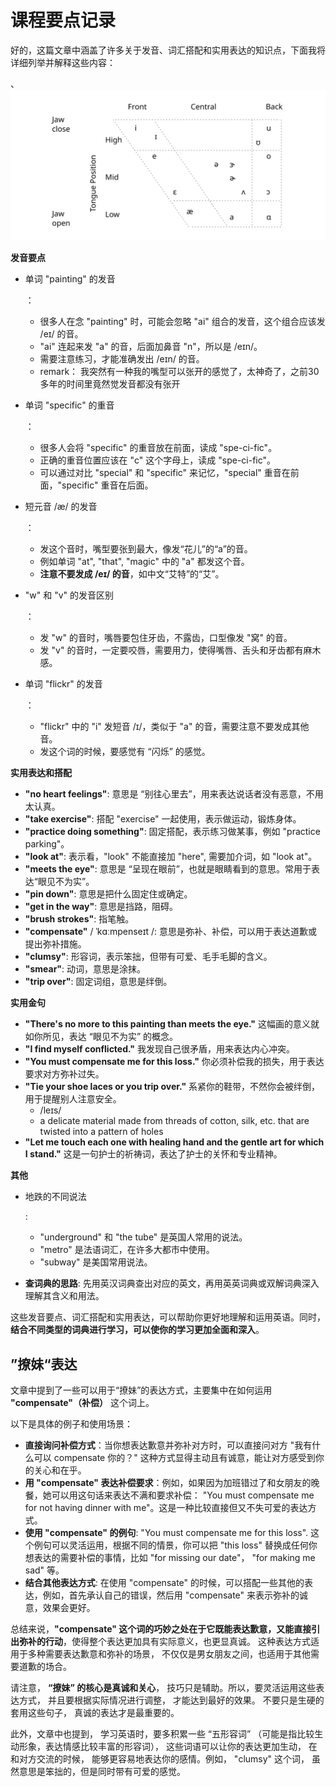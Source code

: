 

# 课程要点记录



好的，这篇文章中涵盖了许多关于发音、词汇搭配和实用表达的知识点，下面我将详细列举并解释这些内容：

、![tongue-positions-of-vowels](assets/tongue-positions-of-vowels.svg)

**发音要点**

- 单词 "painting" 的发音

  ：

  - 很多人在念 "painting" 时，可能会忽略 "ai" 组合的发音，这个组合应该发 /eɪ/ 的音。
  - "ai" 连起来发 "a" 的音，后面加鼻音 "n"，所以是 /eɪn/。
  - 需要注意练习，才能准确发出 /eɪn/ 的音。
  - remark： 我突然有一种我的嘴型可以张开的感觉了，太神奇了，之前30多年的时间里竟然觉发音都没有张开

- 单词 "specific" 的重音

  ：

  - 很多人会将 "specific" 的重音放在前面，读成 "spe-ci-fic"。
  - 正确的重音位置应该在 "c" 这个字母上，读成 "spe-ci-fic"。
  - 可以通过对比 "special" 和 "specific" 来记忆，"special" 重音在前面，"specific" 重音在后面。

- 短元音 /æ/ 的发音

  ：

  - 发这个音时，嘴型要张到最大，像发“花儿”的“a”的音。
  - 例如单词 "at", "that", "magic" 中的 "a" 都发这个音。
  - **注意不要发成 /eɪ/ 的音**，如中文“艾特”的“艾”。

- "w" 和 "v" 的发音区别

  ：

  - 发 "w" 的音时，嘴唇要包住牙齿，不露齿，口型像发 "窝" 的音。
  - 发 "v" 的音时，一定要咬唇，需要用力，使得嘴唇、舌头和牙齿都有麻木感。

- 单词 "flickr" 的发音

  ：

  - "flickr" 中的 "i" 发短音 /ɪ/，类似于 "a" 的音，需要注意不要发成其他音。
  - 发这个词的时候，要感觉有 “闪烁” 的感觉。

**实用表达和搭配**

- **"no heart feelings"**:  意思是 “别往心里去”，用来表达说话者没有恶意，不用太认真。
- **"take exercise"**:  搭配 "exercise" 一起使用，表示做运动，锻炼身体。
- **"practice doing something"**: 固定搭配，表示练习做某事，例如 "practice parking"。
- **"look at"**:  表示看，"look" 不能直接加 "here", 需要加介词，如 "look at"。
- **"meets the eye"**: 意思是 “呈现在眼前”，也就是眼睛看到的意思。常用于表达“眼见不为实”。
- **"pin down"**: 意思是把什么固定住或确定。
- **"get in the way"**:  意思是挡路，阻碍。
- **"brush strokes"**:  指笔触。
- **"compensate"** / ˈkɑːmpenseɪt /:  意思是弥补、补偿，可以用于表达道歉或提出弥补措施。
- **"clumsy"**:  形容词，表示笨拙，但带有可爱、毛手毛脚的含义。
- **"smear"**:  动词，意思是涂抹。
- **"trip over"**:  固定词组，意思是绊倒。

**实用金句**

- **"There's no more to this painting than meets the eye."** 这幅画的意义就如你所见，表达 “眼见不为实” 的概念。
- **"I find myself conflicted."** 我发现自己很矛盾，用来表达内心冲突。
- **"You must compensate me for this loss."** 你必须补偿我的损失，用于表达要求对方弥补过失。
- **"Tie your shoe laces or you trip over."** 系紧你的鞋带，不然你会被绊倒，用于提醒别人注意安全。
  - /leɪs/ 
  -  a delicate material made from threads of cotton, silk, etc. that are twisted into a pattern of holes
- **"Let me touch each one with healing hand and the gentle art for which I stand."**  这是一句护士的祈祷词，表达了护士的关怀和专业精神。

**其他**

- 地跌的不同说法

  :

  - "underground" 和 "the tube" 是英国人常用的说法。
  - "metro" 是法语词汇，在许多大都市中使用。
  - "subway" 是美国常用说法。

- **查词典的思路**:  先用英汉词典查出对应的英文，再用英英词典或双解词典深入理解其含义和用法。

这些发音要点、词汇搭配和实用表达，可以帮助你更好地理解和运用英语。同时，**结合不同类型的词典进行学习，可以使你的学习更加全面和深入**。

## ”撩妹“表达

文章中提到了一些可以用于“撩妹”的表达方式，主要集中在如何运用 **"compensate"（补偿）** 这个词上。

以下是具体的例子和使用场景：

- **直接询问补偿方式**：当你想表达歉意并弥补对方时，可以直接问对方 "我有什么可以 compensate 你的？" 这种方式显得主动且有诚意，能让对方感受到你的关心和在乎。
- **用 "compensate" 表达补偿要求**：例如，如果因为加班错过了和女朋友的晚餐，她可以用这句话来表达不满和要求补偿： "You must compensate me for not having dinner with me"。这是一种比较直接但又不失可爱的表达方式。
- **使用 "compensate" 的例句**: "You must compensate me for this loss". 这个例句可以灵活运用，根据不同的情景，你可以把 "this loss" 替换成任何你想表达的需要补偿的事情，比如 "for missing our date"， "for making me sad" 等。
- **结合其他表达方式**: 在使用 "compensate" 的时候，可以搭配一些其他的表达，例如，首先承认自己的错误，然后用 "compensate" 来表示弥补的诚意，效果会更好。

总结来说，**"compensate" 这个词的巧妙之处在于它既能表达歉意，又能直接引出弥补的行动**，使得整个表达更加具有实际意义，也更显真诚。 这种表达方式适用于多种需要表达歉意和弥补的场景， 不仅仅是男女朋友之间，也适用于其他需要道歉的场合。

请注意， **“撩妹” 的核心是真诚和关心**， 技巧只是辅助。所以，要灵活运用这些表达方式， 并且要根据实际情况进行调整， 才能达到最好的效果。 不要只是生硬的套用这些句子， 真诚的表达才是最重要的。

此外，文章中也提到， 学习英语时，要多积累一些 “五形容词” （可能是指比较生动形象，表达情感比较丰富的形容词）， 这些词语可以让你的表达更加生动， 在和对方交流的时候， 能够更容易地表达你的感情。例如， "clumsy" 这个词， 虽然意思是笨拙的，但是同时带有可爱的感觉。